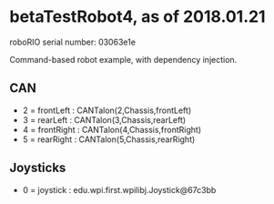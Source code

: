 # betaTestRobot4, as of 2018.01.21

roboRIO serial number: 03063e1e

Command-based robot example, with dependency injection.

## CAN

* 2 = frontLeft : CANTalon(2,Chassis,frontLeft)
* 3 = rearLeft : CANTalon(3,Chassis,rearLeft)
* 4 = frontRight : CANTalon(4,Chassis,frontRight)
* 5 = rearRight : CANTalon(5,Chassis,rearRight)

## Joysticks

* 0 = joystick : edu.wpi.first.wpilibj.Joystick@67c3bb

